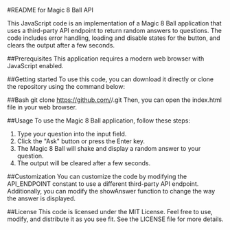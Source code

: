 #README for Magic 8 Ball API

This JavaScript code is an implementation of a Magic 8 Ball application that uses a third-party API endpoint to return random answers to questions. The code includes error handling, loading and disable states for the button, and clears the output after a few seconds.

##Prerequisites
This application requires a modern web browser with JavaScript enabled.

##Getting started
To use this code, you can download it directly or clone the repository using the command below:

##Bash
git clone https://github.com/<username>/<repository-name>.git
Then, you can open the index.html file in your web browser.

##Usage
To use the Magic 8 Ball application, follow these steps:

1. Type your question into the input field.
2. Click the "Ask" button or press the Enter key.
3. The Magic 8 Ball will shake and display a random answer to your question.
4. The output will be cleared after a few seconds.

##Customization
You can customize the code by modifying the API_ENDPOINT constant to use a different third-party API endpoint. Additionally, you can modify the showAnswer function to change the way the answer is displayed.

##License
This code is licensed under the MIT License. Feel free to use, modify, and distribute it as you see fit. See the LICENSE file for more details.
